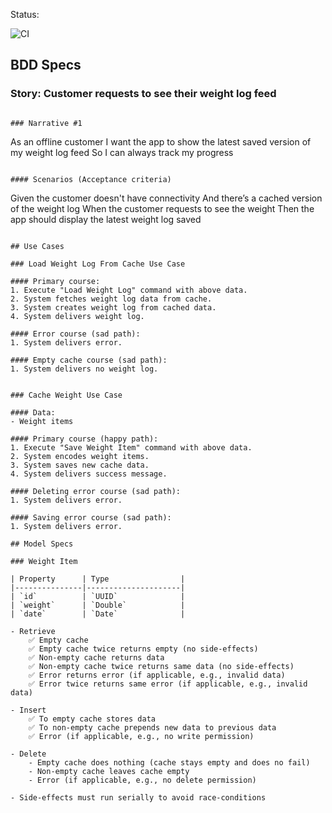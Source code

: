 Status: 

![CI](https://github.com/johngers/Weight/actions/workflows/CI.yml/badge.svg)

## BDD Specs

### Story: Customer requests to see their weight log feed

```

### Narrative #1

```
As an offline customer
I want the app to show the latest saved version of my weight log feed
So I can always track my progress
```

#### Scenarios (Acceptance criteria)

```
Given the customer doesn't have connectivity
  And there’s a cached version of the weight log
 When the customer requests to see the weight
 Then the app should display the latest weight log saved
```

## Use Cases

### Load Weight Log From Cache Use Case

#### Primary course:
1. Execute "Load Weight Log" command with above data.
2. System fetches weight log data from cache.
3. System creates weight log from cached data.
4. System delivers weight log.

#### Error course (sad path):
1. System delivers error.

#### Empty cache course (sad path): 
1. System delivers no weight log.


### Cache Weight Use Case

#### Data:
- Weight items

#### Primary course (happy path):
1. Execute "Save Weight Item" command with above data.
2. System encodes weight items.
3. System saves new cache data.
4. System delivers success message.

#### Deleting error course (sad path):
1. System delivers error.

#### Saving error course (sad path):
1. System delivers error.

## Model Specs

### Weight Item

| Property      | Type                |
|---------------|---------------------|
| `id`          | `UUID`              |
| `weight`      | `Double`            |
| `date`        | `Date`              |

- Retrieve
    ✅ Empty cache
    ✅ Empty cache twice returns empty (no side-effects)
    ✅ Non-empty cache returns data
    ✅ Non-empty cache twice returns same data (no side-effects)
    ✅ Error returns error (if applicable, e.g., invalid data)
    ✅ Error twice returns same error (if applicable, e.g., invalid data)

- Insert
    ✅ To empty cache stores data
    ✅ To non-empty cache prepends new data to previous data
    ✅ Error (if applicable, e.g., no write permission)

- Delete
    - Empty cache does nothing (cache stays empty and does no fail)
    - Non-empty cache leaves cache empty
    - Error (if applicable, e.g., no delete permission)
    
- Side-effects must run serially to avoid race-conditions
